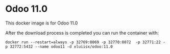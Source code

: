 Odoo 11.0
========

This docker image is for Odoo 11.0

After the download process is completed you can run the container with:

    docker run --restart=always -p 32769:8069 -p 32770:8072  -p 32771:22 -p 32772:5432 --name odoo11 -d xluiisx/odoo:11.0
